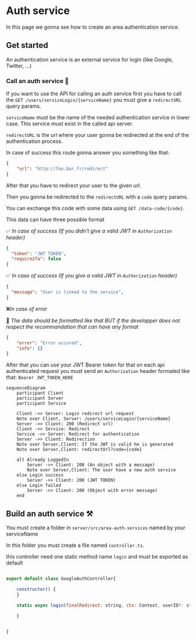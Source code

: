 # Auth service

In this page we gonna see how to create an area authentication service.

## Get started

An authentication service is an external service for login (like Google, Twitter, ...)

### Call an auth service 📣

If you want to use the API for calling an auth service first you have to call the `GET /users/serviceLogin/{serviceName}` you must give a `redirectURL` query params.

`serviceName` must be the name of the needed authentication service in lower case. This service must exist in the called api server.

`redirectURL` is the url where your user gonna be redirected at the end of the authentication process.

In case of success this route gonna answer you something like that:

```json
{
    "url": "http://foo.bar.fr/redirect"
}
```

After that you have to redirect your user to the given url.

Then you gonna be redirected to the `redirectURL` with a `code` query params.

You can exchange this code with some data using `GET /data-code/{code}`.

This data can have three possible format

✅ *In case of success (If you didn't give a valid JWT in `Authorization` header)*
```json
{
  "token": "JWT TOKEN",
  "require2fa": false
}
```
✅ *In case of success (If you give a valid JWT in `Authorization` header)*
```json
{
  "message": "User is linked to the service",
}
```


❌*In case of error*

🔺 *The data should be formatted like that BUT if the developper does not respect the recommandation that can have any format*
```json
{
    "error": "Error occured",
    "info": {}
}
```

After that you can use your JWT Bearer token for that on each api authenticated request you must send an `Authorization` header formated like that: `Bearer JWT_TOKEN_HERE`

```mermaid
sequenceDiagram
    participant Client
    participant Server
    participant Service

    Client ->> Server: Login redirect url request
    Note over Client, Server: /users/serviceLogin/{serviceName}
    Server ->> Client: 200 (Redirect url)
    Client ->> Service: Redirect
    Service ->> Server: Redirect for authentication
    Server ->> Client: Redirection
    Note over Server,Client: If the JWT is valid he is generated
    Note over Server,Client: redirectUrl?code={code}

    alt Already LoggedIn
        Server ->> Client: 200 (An object with a message)
        Note over Server,Client: The user have a new auth service
    else Login success
        Server ->> Client: 200 (JWT TOKEN)
    else Login failed
        Server ->> Client: 200 (Object with error message)
    end

```
## Build an auth service ⚒

You must create a folder in `server/src/area-auth-services` named by your serviceName

In this folder you must create a file named `controller.ts`.

this controller need one static method name `login` and must be exported as default

```js

export default class GoogleAuthController{

    constructor() {
    }

    static async login(finalRedirect: string, ctx: Context, userID?: string) {
        
    }


}

```